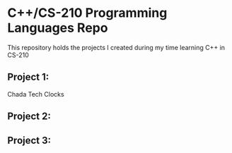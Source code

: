 # C++/CS-210 Programming Languages Repo


This repository holds the projects I created during my time learning C++ in CS-210

## Project 1:

Chada Tech Clocks

 ## Project 2:

 ## Project 3:
